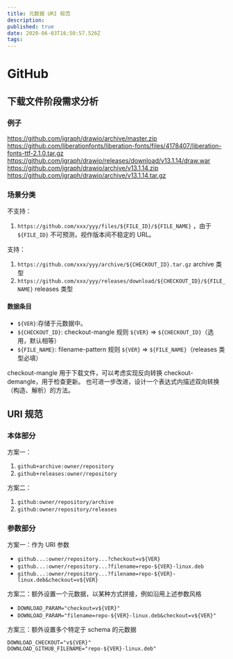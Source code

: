 ```yaml
---
title: 元数据 URI 规范
description: 
published: true
date: 2020-06-03T16:50:57.526Z
tags: 
---
```


GitHub
======
下载文件阶段需求分析
------

### 例子
https://github.com/jgraph/drawio/archive/master.zip
https://github.com/liberationfonts/liberation-fonts/files/4178407/liberation-fonts-ttf-2.1.0.tar.gz
https://github.com/jgraph/drawio/releases/download/v13.1.14/draw.war
https://github.com/jgraph/drawio/archive/v13.1.14.zip
https://github.com/jgraph/drawio/archive/v13.1.14.tar.gz

### 场景分类
不支持：
1. `https://github.com/xxx/yyy/files/${FILE_ID}/${FILE_NAME}` ，由于 `${FILE_ID}` 不可预测，视作版本间不稳定的 URL。

支持：
1. `https://github.com/xxx/yyy/archive/${CHECKOUT_ID}.tar.gz` archive 类型
2. `https://github.com/xxx/yyy/releases/download/${CHECKOUT_ID}/${FILE_NAME}` releases 类型

#### 数据条目
- `${VER}`:存储于元数据中。
- `${CHECKOUT_ID}`: checkout-mangle 规则 `${VER}` => `${CHECKOUT_ID}`（选用，默认相等）
- `${FILE_NAME}`: filename-pattern 规则 `${VER}` => `${FILE_NAME}`（releases 类型必填）

checkout-mangle 用于下载文件，可以考虑实现反向转换 checkout-demangle，用于检查更新。
也可进一步改进，设计一个表达式内描述双向转换（构造、解析）的方法。

URI 规范
-------
### 本体部分
方案一：
1. `github+archive:owner/repository`
2. `github+releases:owner/repository`

方案二：
1. `github:owner/repository/archive`
2. `github:owner/repository/releases`

### 参数部分
方案一：作为 URI 参数
- `github...:owner/repository...?checkout=v${VER}`
- `github...:owner/repository...?filename=repo-${VER}-linux.deb`
- `github...:owner/repository...?filename=repo-${VER}-linux.deb&checkout=v${VER}`

方案二：额外设置一个元数据，以某种方式拼接，例如沿用上述参数风格
- `DOWNLOAD_PARAM="checkout=v${VER}"`
- `DOWNLOAD_PARAM="filename=repo-${VER}-linux.deb&checkout=v${VER}"`

方案三：额外设置多个特定于 schema 的元数据
```
DOWNLOAD_CHECKOUT="v${VER}"
DOWNLOAD_GITHUB_FILENAME="repo-${VER}-linux.deb"
```

